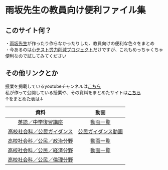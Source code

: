 # 雨坂先生の教員向け便利ファイル集
## このサイト何？
・[雨坂先生](https://twitter.com/teacheramesaka)が作ったり作らなかったりした、教員向けの便利な色々をまとめ  
・今あるのは[小テスト労力削減プロジェクト](googleforquiz.md)だけですが、これもめっちゃくちゃ便利なので試してみてください  
  
## その他リンクとか

授業を掲載しているyoutubeチャンネルは[こちら](https://www.youtube.com/channel/UCrht6vxr8hPElHXKxjyJEZA)  
私が作って公開している授業や、その資料をまとめたサイトは[こちら](https://teacheramesaka.github.io/studyfiles/)  
↑をまとめた表は↓  

|資料|動画|
|:----:|:----:|
|[英語／中学復習講座](https://teacheramesaka.github.io/reviewenglishjh/)|[動画一覧](https://teacheramesaka.github.io/reviewenglishjh/LIST.html)|
|[高校社会科／公民ガイダンス](highscoolcivicsguidance.md)|[公民ガイダンス動画](https://www.youtube.com/watch?v=HRJkEYP2FC8)|
|[高校社会科／公民／政治分野](https://teacheramesaka.github.io/highschoolpolitics/)|[動画一覧](https://teacheramesaka.github.io/highschoolpolitics/LIST.html)|
|[高校社会科／公民／経済分野](https://teacheramesaka.github.io/highschooleconomics/)|[動画一覧](https://teacheramesaka.github.io/highschooleconomics/LIST.html)|
|[高校社会科／公民／倫理分野](https://teacheramesaka.github.io/highschoolethics/)||

